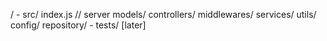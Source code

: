 / - src/
index.js // server
models/
controllers/
middlewares/
services/
utils/
config/
repository/ - tests/ [later]
